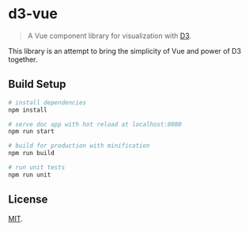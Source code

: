 # d3-vue

> A Vue component library for visualization with [D3](https://d3js.org/).

This library is an attempt to bring the simplicity of Vue and power of D3 together. 

## Build Setup

``` bash
# install dependencies
npm install

# serve doc app with hot reload at localhost:8080
npm run start

# build for production with minification
npm run build

# run unit tests
npm run unit
```

## License

[MIT](LICENSE).
